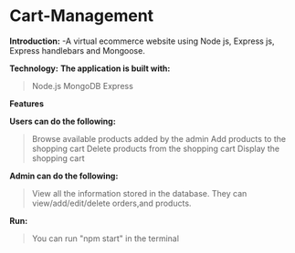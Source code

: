 # Cart-Management
**Introduction:**
-A virtual ecommerce website using Node js, Express js, Express handlebars and Mongoose.
 
**Technology:**
    **The application is built with:**
>Node.js
>MongoDB 
>Express 
 
**Features**

**Users can do the following:**
>Browse available products added by the admin
>Add products to the shopping cart
>Delete products from the shopping cart
>Display the shopping cart

**Admin can do the following:**
>View all the information stored in the database. They can view/add/edit/delete orders,and products.

**Run:**
>You can run "npm start" in the terminal
